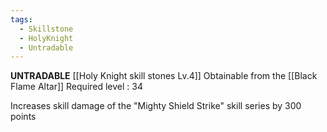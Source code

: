 ```yaml
---
tags:
  - Skillstone
  - HolyKnight
  - Untradable
---
```

**UNTRADABLE**
[[Holy Knight skill stones Lv.4]]
Obtainable from the [[Black Flame Altar]]
Required level : 34

Increases skill damage of the "Mighty Shield Strike" skill series by 300 points
